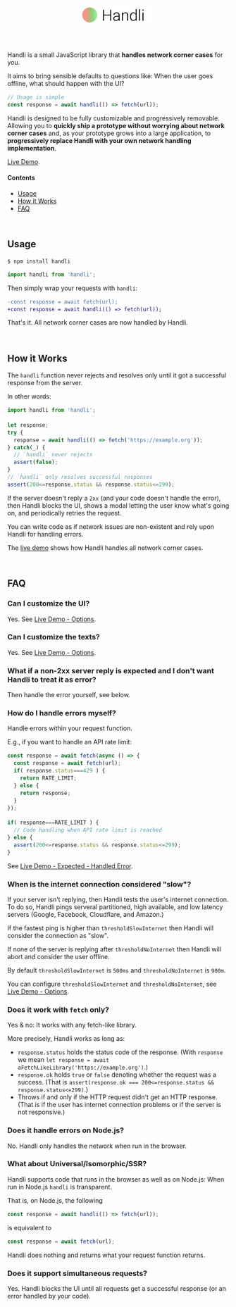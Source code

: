 <br/>
<p align="center">
<a href="/../../#readme">
<img src="https://github.com/brillout/handli/raw/master/logo.svg?sanitize=true" height="34" alt="Handli"/>
</a>
</p>
<br/>
<br/>

Handli is a small JavaScript library that **handles network corner cases** for you.

It aims to bring sensible defaults to questions like:
When the user goes offline, what should happen with the UI?

~~~js
// Usage is simple
const response = await handli(() => fetch(url));
~~~

Handli is designed to be fully customizable
and progressively removable.
Allowing you to
**quickly ship a prototype without worrying about network corner cases**
and, as your prototype grows into a large application,
to **progressively replace Handli with your own network handling implementation**.

[Live Demo](https://brillout.github.com/handli).

#### Contents

- [Usage](#usage)
- [How it Works](#how-it-works)
- [FAQ](#faq)

<br/>

## Usage

~~~shell
$ npm install handli
~~~
~~~js
import handli from 'handli';
~~~

Then simply wrap your requests with `handli`:

~~~diff
-const response = await fetch(url);
+const response = await handli(() => fetch(url));
~~~

That's it.
All network corner cases are now handled by Handli.

<br/>

## How it Works

The `handli` function never rejects and resolves only until it got a successful response from the server.

In other words:

~~~js
import handli from 'handli';

let response;
try {
  response = await handli(() => fetch('https://example.org'));
} catch(_) {
  // `handli` never rejects
  assert(false);
}
// `handli` only resolves successful responses
assert(200<=response.status && response.status<=299);
~~~

If the server doesn't reply a `2xx` (and your code doesn't handle the error),
then Handli blocks the UI,
shows a modal letting the user know what's going on,
and periodically retries the request.

You can write code as if network issues are non-existent
and rely upon Handli for handling errors.

The [live demo](https://brillout.github.com/handli)
shows how Handli handles all
network corner cases.

<br/>

## FAQ

### Can I customize the UI?

Yes.
See [Live Demo - Options](https://brillout.github.com/handli#options).

### Can I customize the texts?

Yes.
See [Live Demo - Options](https://brillout.github.com/handli#options).

### What if a non-2xx server reply is expected and I don't want Handli to treat it as error?

Then handle the error yourself,
see below.

### How do I handle errors myself?

Handle errors within your request function.

E.g., if you want to handle an API rate limit:
~~~js
const response = await fetch(async () => {
  const response = await fetch(url);
  if( response.status===429 ) {
    return RATE_LIMIT;
  } else {
    return response;
  }
});

if( response===RATE_LIMIT ) {
  // Code handling when API rate limit is reached
} else {
  assert(200<=response.status && response.status<=299);
}
~~~

See [Live Demo - Expected - Handled Error](https://brillout.github.com/handli#handled-error).

### When is the internet connection considered "slow"?

If your server isn't replying,
then Handli tests the user's internet connection.
To do so, Handli pings serveral
partitioned, high available, and low latency servers
(Google,
Facebook,
Cloudflare, and
Amazon.)

If the fastest ping is higher than `thresholdSlowInternet` then
Handli will consider the connection as "slow".

If none of the server is replying after `thresholdNoInternet` then Handli
will abort and consider the user offline.

By default `thresholdSlowInternet` is `500ms` and `thresholdNoInternet` is `900m`.

You can configure `thresholdSlowInternet` and `thresholdNoInternet`,
see [Live Demo - Options](https://brillout.github.com/handli#options).

### Does it work with `fetch` only?

Yes & no: It works with any fetch-like library.

More precisely, Handli works as long as:
 - `response.status` holds the status code of the response.
   (With `response` we mean `let response = await aFetchLikeLibrary('https://example.org')`.)
 - `response.ok` holds `true` or `false` denoting whether the request was a success.
   (That is `assert(response.ok === 200<=response.status && response.status<=299)`.)
 - Throws if and only if the HTTP request didn't get an HTTP response.
   (That is if the user has internet connection problems or if the server is not responsive.)

### Does it handle errors on Node.js?

No.
Handli only handles the network when run in the browser.

### What about Universal/Isomorphic/SSR?

Handli supports code that runs in the browser as well as on Node.js:
When run in Node.js `handli` is transparent.

That is, on Node.js, the following

~~~js
const response = await handli(() => fetch(url));
~~~

is equivalent to

~~~js
const response = await fetch(url);
~~~

Handli does nothing and returns what your request function returns.

### Does it support simultaneous requests?

Yes.
Handli blocks the UI until
all requests get a successful response
(or an error handled by your code).
